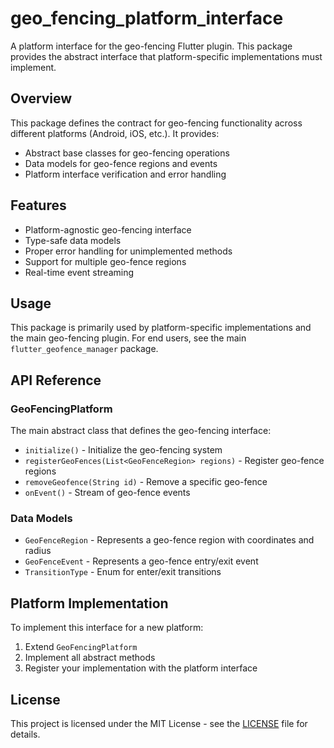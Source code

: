 # geo_fencing_platform_interface

A platform interface for the geo-fencing Flutter plugin. This package provides the abstract interface that platform-specific implementations must implement.

## Overview

This package defines the contract for geo-fencing functionality across different platforms (Android, iOS, etc.). It provides:

- Abstract base classes for geo-fencing operations
- Data models for geo-fence regions and events
- Platform interface verification and error handling

## Features

- Platform-agnostic geo-fencing interface
- Type-safe data models
- Proper error handling for unimplemented methods
- Support for multiple geo-fence regions
- Real-time event streaming

## Usage

This package is primarily used by platform-specific implementations and the main geo-fencing plugin. For end users, see the main `flutter_geofence_manager` package.

## API Reference

### GeoFencingPlatform

The main abstract class that defines the geo-fencing interface:

- `initialize()` - Initialize the geo-fencing system
- `registerGeoFences(List<GeoFenceRegion> regions)` - Register geo-fence regions
- `removeGeofence(String id)` - Remove a specific geo-fence
- `onEvent()` - Stream of geo-fence events

### Data Models

- `GeoFenceRegion` - Represents a geo-fence region with coordinates and radius
- `GeoFenceEvent` - Represents a geo-fence entry/exit event
- `TransitionType` - Enum for enter/exit transitions

## Platform Implementation

To implement this interface for a new platform:

1. Extend `GeoFencingPlatform`
2. Implement all abstract methods
3. Register your implementation with the platform interface

## License

This project is licensed under the MIT License - see the [LICENSE](LICENSE) file for details.
